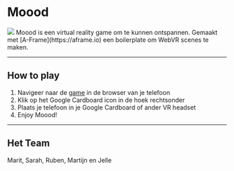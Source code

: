 # Moood

<img src="http://moood.martijnbrands.com/assets/moood-github.jpg">
Moood is een virtual reality game om te kunnen ontspannen. 
Gemaakt met [A-Frame](https://aframe.io) een boilerplate om WebVR scenes te maken.

---

## How to play

1. Navigeer naar de [game](http://moood.martijnbrands.com) in de browser van je telefoon
2. Klik op het Google Cardboard icon in de hoek rechtsonder
3. Plaats je telefoon in je Google Cardboard of ander VR headset
4. Enjoy Moood!

---

## Het Team

Marit, Sarah, Ruben, Martijn en Jelle
